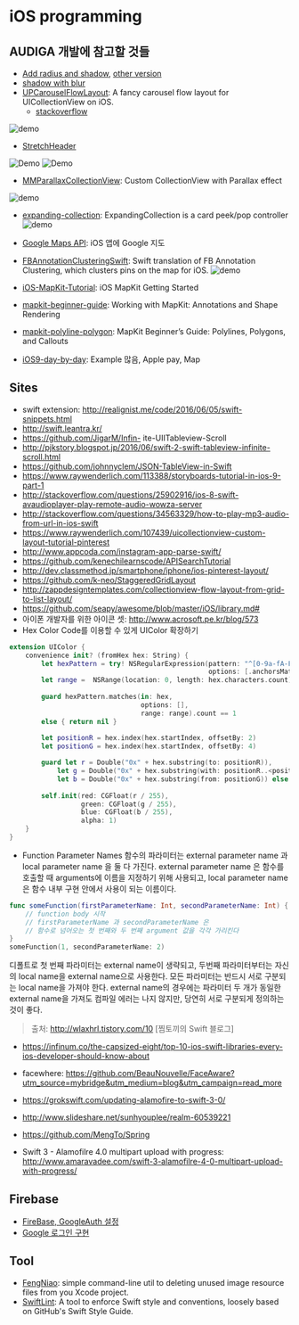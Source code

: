 # iOS programming

## AUDIGA 개발에 참고할 것들
- [Add radius and shadow](http://stackoverflow.com/questions/3316424/cant-add-a-corner-radius-and-a-shadow), [other version](http://stackoverflow.com/questions/24644802/swift-problems-with-corner-radius-and-drop-shadow)
- [shadow with blur](http://stackoverflow.com/questions/34269399/how-to-control-shadow-spread-and-blur)
- [UPCarouselFlowLayout](https://github.com/ink-spot/UPCarouselFlowLayout): A fancy carousel flow layout for UICollectionView on iOS.
    - [stackoverflow](http://stackoverflow.com/questions/42003296/is-it-possible-to-create-a-scroll-view-with-an-animated-page-control-in-swift)

![demo](https://raw.githubusercontent.com/ink-spot/UPCarouselFlowLayout/master/images/demo.gif)

- [StretchHeader](https://github.com/y-hryk/StretchHeader)

![Demo](https://raw.githubusercontent.com/y-hryk/StretchHeader/master/sample_01.gif)
![Demo](https://raw.githubusercontent.com/y-hryk/StretchHeader/master/sample_02.gif)

- [MMParallaxCollectionView](https://github.com/MillmanY/MMParallaxCollectionView): Custom CollectionView with Parallax effect

![demo](https://github.com/MillmanY/MMParallaxCollectionView/blob/master/DemoSource/Demo.gif?raw=true)

- [expanding-collection](https://github.com/Ramotion/expanding-collection): ExpandingCollection is a card peek/pop controller
![demo](https://raw.githubusercontent.com/Ramotion/expanding-collection/master/preview.gif)

- [Google Maps API](https://developers.google.com/maps/documentation/ios-sdk/?hl=ko): iOS 앱에 Google 지도

- [FBAnnotationClusteringSwift](https://github.com/ribl/FBAnnotationClusteringSwift): Swift translation of FB Annotation Clustering, which clusters pins on the map for iOS. 
![demo](https://github.com/ribl/FBAnnotationClusteringSwift/blob/master/GitHubImages/simulatorShot.png?raw=true)
- [iOS-MapKit-Tutorial](https://github.com/maximbilan/iOS-MapKit-Tutorial): iOS MapKit Getting Started
- [mapkit-beginner-guide](http://www.appcoda.com/mapkit-beginner-guide/): Working with MapKit: Annotations and Shape Rendering
- [mapkit-polyline-polygon](http://www.appcoda.com/mapkit-polyline-polygon): MapKit Beginner’s Guide: Polylines, Polygons, and Callouts
- [iOS9-day-by-day](https://github.com/shinobicontrols/iOS9-day-by-day): Example 많음, Apple pay, Map

## Sites
- swift extension: http://realignist.me/code/2016/06/05/swift-snippets.html
- http://swift.leantra.kr/
- https://github.com/JigarM/Infin- ite-UIITableview-Scroll
- http://pjkstory.blogspot.jp/2016/06/swift-2-swift-tableview-infinite-scroll.html
- https://github.com/johnnyclem/JSON-TableView-in-Swift
- https://www.raywenderlich.com/113388/storyboards-tutorial-in-ios-9-part-1
- http://stackoverflow.com/questions/25902916/ios-8-swift-avaudioplayer-play-remote-audio-wowza-server
- http://stackoverflow.com/questions/34563329/how-to-play-mp3-audio-from-url-in-ios-swift
- https://www.raywenderlich.com/107439/uicollectionview-custom-layout-tutorial-pinterest
- http://www.appcoda.com/instagram-app-parse-swift/
- https://github.com/kenechilearnscode/APISearchTutorial
- http://dev.classmethod.jp/smartphone/iphone/ios-pinterest-layout/
- https://github.com/k-neo/StaggeredGridLayout
- http://zappdesigntemplates.com/collectionview-flow-layout-from-grid-to-list-layout/
- https://github.com/seapy/awesome/blob/master/iOS/library.md#
- 아이폰 개발자를 위한 아이콘 셋: http://www.acrosoft.pe.kr/blog/573
- Hex Color Code를 이용할 수 있게 UIColor 확장하기

```swift
extension UIColor {
    convenience init? (fromHex hex: String) {
        let hexPattern = try! NSRegularExpression(pattern: "^[0-9a-fA-F]{6}$",
                                                  options: [.anchorsMatchLines])
        let range =  NSRange(location: 0, length: hex.characters.count)
        
        guard hexPattern.matches(in: hex, 
                                 options: [],
                                 range: range).count == 1 
        else { return nil }
        
        let positionR = hex.index(hex.startIndex, offsetBy: 2)
        let positionG = hex.index(hex.startIndex, offsetBy: 4)

        guard let r = Double("0x" + hex.substring(to: positionR)),
            let g = Double("0x" + hex.substring(with: positionR..<positionG)),
            let b = Double("0x" + hex.substring(from: positionG)) else { return nil }
        
        self.init(red: CGFloat(r / 255), 
                  green: CGFloat(g / 255), 
                  blue: CGFloat(b / 255), 
                  alpha: 1)
    }
}
```

- Function Parameter Names
함수의 파라미터는 external parameter name 과 local parameter name 을 둘 다 가진다. external parameter name 은 함수를 호출할 때 arguments에 이름을 지정하기 위해 사용되고, local parameter name 은 함수 내부 구현 안에서 사용이 되는 이름이다.
```swift
func someFunction(firstParameterName: Int, secondParameterName: Int) {
    // function body 시작
    // firstParameterName 과 secondParameterName 은
    // 함수로 넘어오는 첫 번째와 두 번째 argument 값을 각각 가리킨다
}
someFunction(1, secondParameterName: 2)
```
디폴트로 첫 번째 파라미터는 external name이 생략되고, 두번째 파라미터부터는 자신의 local name을 external name으로 사용한다. 모든 파라미터는 반드시 서로 구분되는 local name을 가져야 한다. external name의 경우에는 파라미터 두 개가 동일한 external name을 가져도 컴파일 에러는 나지 않지만, 당연히 서로 구분되게 정의하는 것이 좋다.

> 출처: http://wlaxhrl.tistory.com/10 [찜토끼의 Swift 블로그]

- https://infinum.co/the-capsized-eight/top-10-ios-swift-libraries-every-ios-developer-should-know-about
- facewhere: https://github.com/BeauNouvelle/FaceAware?utm_source=mybridge&utm_medium=blog&utm_campaign=read_more
- https://grokswift.com/updating-alamofire-to-swift-3-0/
- http://www.slideshare.net/sunhyouplee/realm-60539221

- https://github.com/MengTo/Spring
- Swift 3 - Alamofilre 4.0 multipart upload with progress: http://www.amaravadee.com/swift-3-alamofilre-4-0-multipart-upload-with-progress/

## Firebase

- [FireBase, GoogleAuth 설정](https://brunch.co.kr/@tilltue/14)
- [Google 로그인 구현](https://firebase.google.com/docs/auth/ios/google-signin?hl=ko)


## Tool
- [FengNiao](https://github.com/onevcat/FengNiao): simple command-line util to deleting unused image resource files from you Xcode project.
- [SwiftLint](https://github.com/realm/SwiftLint): A tool to enforce Swift style and conventions, loosely based on GitHub's Swift Style Guide.